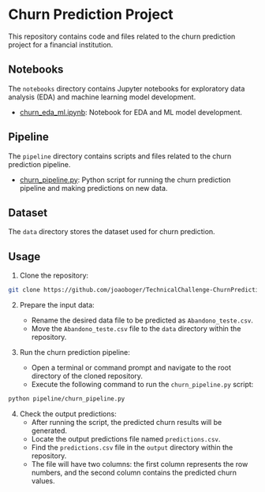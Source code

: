 # Churn Prediction Project

This repository contains code and files related to the churn prediction project for a financial institution.

## Notebooks

The `notebooks` directory contains Jupyter notebooks for exploratory data analysis (EDA) and machine learning model development.

- [churn_eda_ml.ipynb](notebooks/churn_eda_ml.ipynb): Notebook for EDA and ML model development.

## Pipeline

The `pipeline` directory contains scripts and files related to the churn prediction pipeline.

- [churn_pipeline.py](pipeline/churn_pipeline.py): Python script for running the churn prediction pipeline and making predictions on new data.

## Dataset

The `data` directory stores the dataset used for churn prediction.

## Usage

1. Clone the repository:

```bash
git clone https://github.com/joaoboger/TechnicalChallenge-ChurnPrediction
```

2. Prepare the input data:
   - Rename the desired data file to be predicted as `Abandono_teste.csv`.
   - Move the `Abandono_teste.csv` file to the `data` directory within the repository.

3. Run the churn prediction pipeline:
   - Open a terminal or command prompt and navigate to the root directory of the cloned repository.
   - Execute the following command to run the `churn_pipeline.py` script:

```bash
python pipeline/churn_pipeline.py
```

4. Check the output predictions:
   - After running the script, the predicted churn results will be generated.
   - Locate the output predictions file named `predictions.csv`.
   - Find the `predictions.csv` file in the `output` directory within the repository.
   - The file will have two columns: the first column represents the row numbers, and the second column contains the predicted churn values.
